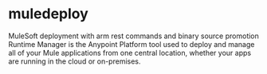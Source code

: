 # muledeploy
MuleSoft deployment with arm rest commands and binary source promotion 
Runtime Manager is the Anypoint Platform tool used to deploy and manage all of your Mule applications from one central location, whether your apps are running in the cloud or on-premises.


